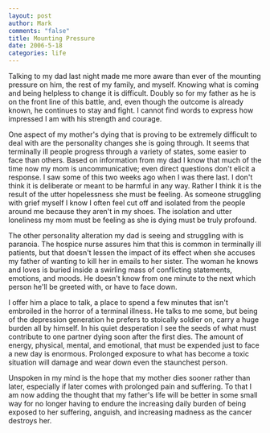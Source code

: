 ```yaml
--- 
layout: post
author: Mark
comments: "false"
title: Mounting Pressure
date: 2006-5-18
categories: life
---
```

Talking to my dad last night made me more aware than ever of the mounting pressure on him, the rest of my family, and myself. Knowing what is coming and being helpless to change it is difficult. Doubly so for my father as he is on the front line of this battle, and, even though the outcome is already known, he continues to stay and fight. I cannot find words to express how impressed I am with his strength and courage.

One aspect of my mother's dying that is proving to be extremely difficult to deal with are the personality changes she is going through. It seems that terminally ill people progress through a variety of states, some easier to face than others. Based on information from my dad I know that much of the time now my mom is uncommunicative; even direct questions don't elicit a response. I saw some of this two weeks ago when I was there last. I don't think it is deliberate or meant to be harmful in any way. Rather I think it is the result of the utter hopelessness she must be feeling. As someone struggling with grief myself I know I often feel cut off and isolated from the people around me because they aren't in my shoes. The isolation and utter loneliness my mom must be feeling as she is dying must be truly profound.

The other personality alteration my dad is seeing and struggling with is paranoia. The hospice nurse assures him that this is common in terminally ill patients, but that doesn't lessen the impact of its effect when she accuses my father of wanting to kill her in emails to her sister. The woman he knows and loves is buried inside a swirling mass of conflicting statements, emotions, and moods. He doesn't know from one minute to the next which person he'll be greeted with, or have to face down.

I offer him a place to talk, a place to spend a few minutes that isn't embroiled in the horror of a terminal illness. He talks to me some, but being of the depression generation he prefers to stoically soldier on, carry a huge burden all by himself. In his quiet desperation I see the seeds of what must contribute to one partner dying soon after the first dies. The amount of energy, physical, mental, and emotional, that must be expended just to face a new day is enormous. Prolonged exposure to what has become a toxic situation will damage and wear down even the staunchest person.

Unspoken in my mind is the hope that my mother dies sooner rather than later, especially if later comes with prolonged pain and suffering. To that I am now adding the thought that my father's life will be better in some small way for no longer having to endure the increasing daily burden of being exposed to her suffering, anguish, and increasing madness as the cancer destroys her.
